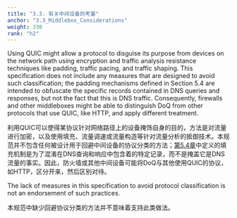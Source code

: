 ```yaml
---
title: "3.3. 有关中间设备的考量"
anchor: "3.3_Middlebox_Considerations"
weight: 330
rank: "h2"
---
```


Using QUIC might allow a protocol to disguise its purpose from devices on the network path using encryption and traffic analysis resistance techniques like padding, traffic pacing, and traffic shaping. This specification does not include any measures that are designed to avoid such classification; the padding mechanisms defined in Section 5.4 are intended to obfuscate the specific records contained in DNS queries and responses, but not the fact that this is DNS traffic. Consequently, firewalls and other middleboxes might be able to distinguish DoQ from other protocols that use QUIC, like HTTP, and apply different treatment.

利用QUIC可以使得某协议针对网络路径上的设备掩饰自身的目的，方法是对流量进行加密，以及使用填充、流量调速或流量构造等针对流量分析的抵御技术。本规范并不包含任何被设计用于回避中间设备的协议分类的方法；[第5.4章]()中定义的填充机制是为了混淆在DNS查询和响应中包含着的特定记录，而不是掩盖它是DNS流量的事实。因此，防火墙或其他中间设备可能将DoQ与其他使用QUIC的协议，如HTTP，区分开来，然后区别对待。

The lack of measures in this specification to avoid protocol classification is not an endorsement of such practices.

本规范中缺少回避协议分类的方法并不意味着支持此类做法。
